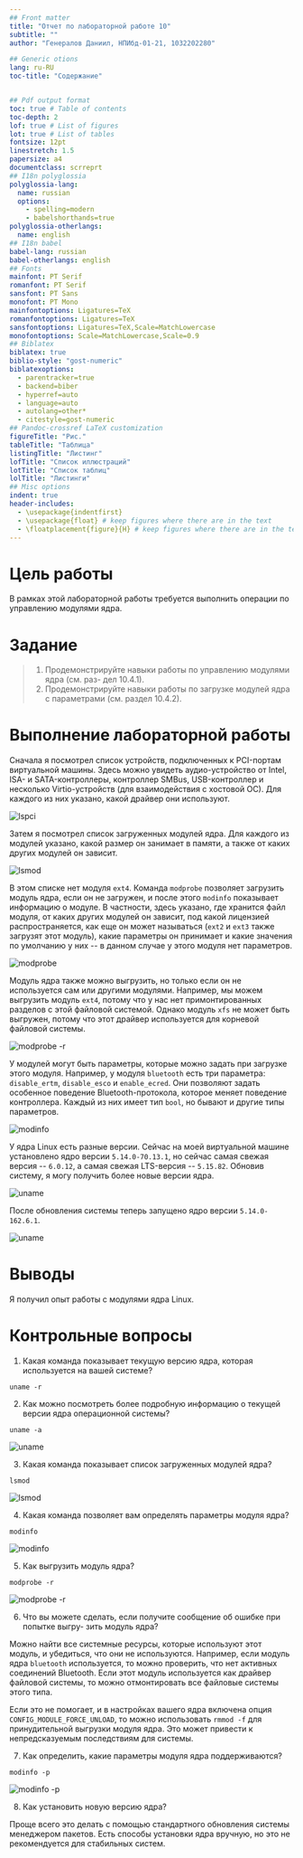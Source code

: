 ```yaml
---
## Front matter
title: "Отчет по лабораторной работе 10"
subtitle: ""
author: "Генералов Даниил, НПИбд-01-21, 1032202280"

## Generic otions
lang: ru-RU
toc-title: "Содержание"


## Pdf output format
toc: true # Table of contents
toc-depth: 2
lof: true # List of figures
lot: true # List of tables
fontsize: 12pt
linestretch: 1.5
papersize: a4
documentclass: scrreprt
## I18n polyglossia
polyglossia-lang:
  name: russian
  options:
	- spelling=modern
	- babelshorthands=true
polyglossia-otherlangs:
  name: english
## I18n babel
babel-lang: russian
babel-otherlangs: english
## Fonts
mainfont: PT Serif
romanfont: PT Serif
sansfont: PT Sans
monofont: PT Mono
mainfontoptions: Ligatures=TeX
romanfontoptions: Ligatures=TeX
sansfontoptions: Ligatures=TeX,Scale=MatchLowercase
monofontoptions: Scale=MatchLowercase,Scale=0.9
## Biblatex
biblatex: true
biblio-style: "gost-numeric"
biblatexoptions:
  - parentracker=true
  - backend=biber
  - hyperref=auto
  - language=auto
  - autolang=other*
  - citestyle=gost-numeric
## Pandoc-crossref LaTeX customization
figureTitle: "Рис."
tableTitle: "Таблица"
listingTitle: "Листинг"
lofTitle: "Список иллюстраций"
lotTitle: "Список таблиц"
lolTitle: "Листинги"
## Misc options
indent: true
header-includes:
  - \usepackage{indentfirst}
  - \usepackage{float} # keep figures where there are in the text
  - \floatplacement{figure}{H} # keep figures where there are in the text
---
```


# Цель работы

В рамках этой лабораторной работы требуется выполнить операции по управлению модулями ядра.


# Задание


> 1. Продемонстрируйте навыки работы по управлению модулями ядра (см. раз-
> дел 10.4.1).
> 2. Продемонстрируйте навыки работы по загрузке модулей ядра с параметрами (см.
> раздел 10.4.2).

# Выполнение лабораторной работы

Сначала я посмотрел список устройств, подключенных к PCI-портам виртуальной машины.
Здесь можно увидеть аудио-устройство от Intel,
ISA- и SATA-контроллеры,
контроллер SMBus,
USB-контроллер
и несколько Virtio-устройств (для взаимодействия с хостовой ОС).
Для каждого из них указано, какой драйвер они используют.

![lspci](./Screenshot_1.png)

Затем я посмотрел список загруженных модулей ядра.
Для каждого из модулей указано, какой размер он занимает в памяти, а также от каких других модулей он зависит.

![lsmod](./Screenshot_2.png)

В этом списке нет модуля `ext4`. Команда `modprobe` позволяет загрузить модуль ядра, если он не загружен,
и после этого `modinfo` показывает информацию о модуле.
В частности, здесь указано, где хранится файл модуля,
от каких других модулей он зависит,
под какой лицензией распространяется,
как еще он может называться (`ext2` и `ext3` также загрузят этот модуль),
какие параметры он принимает и какие значения по умолчанию у них -- в данном случае у этого модуля нет параметров.

![modprobe](./Screenshot_3.png)

Модуль ядра также можно выгрузить, но только если он не используется сам или другими модулями.
Например, мы можем выгрузить модуль `ext4`, потому что у нас нет примонтированных разделов с этой файловой системой.
Однако модуль `xfs` не может быть выгружен, потому что этот драйвер используется для корневой файловой системы.

![modprobe -r](./Screenshot_4.png)

У модулей могут быть параметры, которые можно задать при загрузке этого модуля.
Например, у модуля `bluetooth` есть три параметра: `disable_ertm`, `disable_esco` и `enable_ecred`.
Они позволяют задать особенное поведение Bluetooth-протокола, которое меняет поведение контроллера.
Каждый из них имеет тип `bool`, но бывают и другие типы параметров.

![modinfo](./Screenshot_5.png)

У ядра Linux есть разные версии.
Сейчас на моей виртуальной машине установлено ядро версии `5.14.0-70.13.1`,
но сейчас самая свежая версия -- `6.0.12`, а самая свежая LTS-версия -- `5.15.82`.
Обновив систему, я могу получить более новые версии ядра.

![uname](./Screenshot_6.png)

После обновления системы теперь запущено ядро версии `5.14.0-162.6.1`.

![uname](./Screenshot_7.png)


# Выводы

Я получил опыт работы с модулями ядра Linux.


# Контрольные вопросы

1. Какая команда показывает текущую версию ядра, которая используется на вашей
системе?

`uname -r`

2. Как можно посмотреть более подробную информацию о текущей версии ядра
операционной системы?

`uname -a`

![uname](./Screenshot_8.png)

3. Какая команда показывает список загруженных модулей ядра?

`lsmod`

![lsmod](./Screenshot_2.png)

4. Какая команда позволяет вам определять параметры модуля ядра?

`modinfo`

![modinfo](./Screenshot_5.png)

5. Как выгрузить модуль ядра?

`modprobe -r`

![modprobe -r](./Screenshot_4.png)

6. Что вы можете сделать, если получите сообщение об ошибке при попытке выгру-
зить модуль ядра?

Можно найти все системные ресурсы, которые используют этот модуль, и убедиться, что они не используются.
Например, если модуль ядра `bluetooth` используется, то можно проверить, что нет активных соединений Bluetooth.
Если этот модуль используется как драйвер файловой системы, то можно отмонтировать все файловые системы этого типа.

Если это не помогает, и в настройках вашего ядра включена опция `CONFIG_MODULE_FORCE_UNLOAD`,
то можно использовать `rmmod -f` для принудительной выгрузки модуля ядра.
Это может привести к непредсказуемым последствиям для системы.

7. Как определить, какие параметры модуля ядра поддерживаются?

`modinfo -p`

![modinfo -p](./Screenshot_3.png)

8. Как установить новую версию ядра?

Проще всего это делать с помощью стандартного обновления системы менеджером пакетов.
Есть способы установки ядра вручную, но это не рекомендуется для стабильных систем.